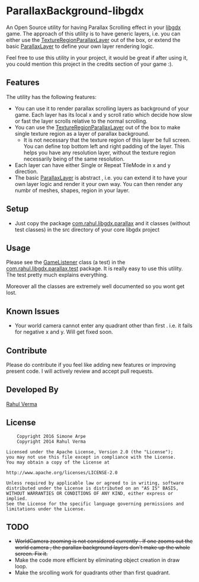ParallaxBackground-libgdx
=========================

An Open Source utility for having Parallax Scrolling effect in your [libgdx][1] game.
The approach of this utility is to have generic layers, i.e. you can either use the [TextureRegionParallaxLayer][2] out of the box, or extend the basic [ParallaxLayer][3] to define your own layer rendering logic.

Feel free to use this utility in your project, it would be great if after using it, you could mention this project in the credits section of your game :).


Features
-----
The utility has the following features:
* You can use it to render parallax scrolling layers as background of your game. Each layer has its local x and y scroll ratio which decide how slow or fast the layer scrolls relative to the normal scrolling.
* You can use the [TextureRegionParallaxLayer][2] out of the box to make single texture region as a layer of parallax background.
  * It is not necessary that the texture region of this layer be full screen. You can define top bottom left and right padding of the layer. This helps you have any resolution layer, without the texture region necessarily being of the same resolution.
* Each layer can have either Single or Repeat TileMode in x and y direction.
* The basic [ParallaxLayer][3] is abstract , i.e. you can extend it to have your own layer logic and render it your own way. You can then render any numbr of meshes, shapes, region in your layer.

Setup
-----

* Just copy the package [com.rahul.libgdx.parallax][4] and it classes (without test classes) in the src directory of your core libgdx project 

Usage
-----
Please see the [GameListener][5] class (a test) in the [com.rahul.libgdx.parallax.test][6] package. It is really easy to use this utility. The test pretty much explains everything.

Moreover all the classes are extremely well documented so you wont get lost.

Known Issues
-----
* Your world camera cannot enter any quadrant other than first . i.e. it fails for negative x and y. Will get fixed soon.

Contribute
-----
Please do contribute if you feel like adding new features or improving present code. I will actively review and accept pull requests.

Developed By
-----
[Rahul Verma][7]


License
-----

        Copyright 2016 Simone Arpe
        Copyright 2014 Rahul Verma

	Licensed under the Apache License, Version 2.0 (the "License");
	you may not use this file except in compliance with the License.
	You may obtain a copy of the License at

	http://www.apache.org/licenses/LICENSE-2.0

	Unless required by applicable law or agreed to in writing, software
	distributed under the License is distributed on an "AS IS" BASIS,
	WITHOUT WARRANTIES OR CONDITIONS OF ANY KIND, either express or implied.
	See the License for the specific language governing permissions and
	limitations under the License.

TODO
-----
* ~~WorldCamera zooming is not considered currently . If one zooms out the world camera , the parallax background layers don't make up the whole screen. Fix it.~~
* Make the code more efficient by eliminating object creation in draw loop.
* Make the srcolling work for quadrants other than first quadrant.

[1]: https://github.com/libgdx/libgdx
[2]: https://github.com/fooble/ParallaxBackground-libgdx/blob/master/core/src/com/rahul/libgdx/parallax/TextureRegionParallaxLayer.java
[3]: https://github.com/fooble/ParallaxBackground-libgdx/blob/master/core/src/com/rahul/libgdx/parallax/ParallaxLayer.java
[4]: https://github.com/fooble/ParallaxBackground-libgdx/tree/master/core/src/com/rahul/libgdx/parallax
[5]: https://github.com/fooble/ParallaxBackground-libgdx/blob/master/core/src/com/rahul/libgdx/parallax/test/GameListener.java
[6]: https://github.com/fooble/ParallaxBackground-libgdx/tree/master/core/src/com/rahul/libgdx/parallax/test
[7]: https://plus.google.com/u/0/+RahulVerma2/about



